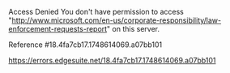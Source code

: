 Access Denied
You don't have permission to access "http://www.microsoft.com/en-us/corporate-responsibility/law-enforcement-requests-report" on this server.

Reference #18.4fa7cb17.1748614069.a07bb101

https://errors.edgesuite.net/18.4fa7cb17.1748614069.a07bb101